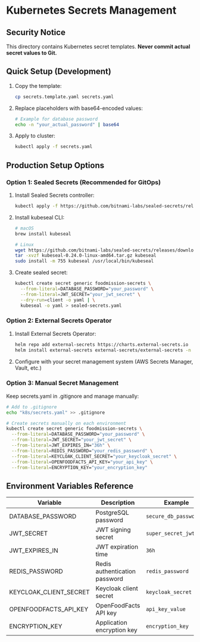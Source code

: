 # Kubernetes Secrets Management

## Security Notice

This directory contains Kubernetes secret templates. **Never commit actual secret values to Git.**

## Quick Setup (Development)

1. Copy the template:

   ```bash
   cp secrets.template.yaml secrets.yaml
   ```

2. Replace placeholders with base64-encoded values:

   ```bash
   # Example for database password
   echo -n "your_actual_password" | base64
   ```

3. Apply to cluster:
   ```bash
   kubectl apply -f secrets.yaml
   ```

## Production Setup Options

### Option 1: Sealed Secrets (Recommended for GitOps)

1. Install Sealed Secrets controller:

   ```bash
   kubectl apply -f https://github.com/bitnami-labs/sealed-secrets/releases/download/v0.24.0/controller.yaml
   ```

2. Install kubeseal CLI:

   ```bash
   # macOS
   brew install kubeseal

   # Linux
   wget https://github.com/bitnami-labs/sealed-secrets/releases/download/v0.24.0/kubeseal-0.24.0-linux-amd64.tar.gz
   tar -xvzf kubeseal-0.24.0-linux-amd64.tar.gz kubeseal
   sudo install -m 755 kubeseal /usr/local/bin/kubeseal
   ```

3. Create sealed secret:
   ```bash
   kubectl create secret generic foodmission-secrets \
     --from-literal=DATABASE_PASSWORD="your_password" \
     --from-literal=JWT_SECRET="your_jwt_secret" \
     --dry-run=client -o yaml | \
     kubeseal -o yaml > sealed-secrets.yaml
   ```

### Option 2: External Secrets Operator

1. Install External Secrets Operator:

   ```bash
   helm repo add external-secrets https://charts.external-secrets.io
   helm install external-secrets external-secrets/external-secrets -n external-secrets-system --create-namespace
   ```

2. Configure with your secret management system (AWS Secrets Manager, Vault, etc.)

### Option 3: Manual Secret Management

Keep secrets.yaml in .gitignore and manage manually:

```bash
# Add to .gitignore
echo "k8s/secrets.yaml" >> .gitignore

# Create secrets manually on each environment
kubectl create secret generic foodmission-secrets \
  --from-literal=DATABASE_PASSWORD="your_password" \
  --from-literal=JWT_SECRET="your_jwt_secret" \
  --from-literal=JWT_EXPIRES_IN="36h" \
  --from-literal=REDIS_PASSWORD="your_redis_password" \
  --from-literal=KEYCLOAK_CLIENT_SECRET="your_keycloak_secret" \
  --from-literal=OPENFOODFACTS_API_KEY="your_api_key" \
  --from-literal=ENCRYPTION_KEY="your_encryption_key"
```

## Environment Variables Reference

| Variable               | Description                   | Example                |
| ---------------------- | ----------------------------- | ---------------------- |
| DATABASE_PASSWORD      | PostgreSQL password           | `secure_db_password`   |
| JWT_SECRET             | JWT signing secret            | `super_secret_jwt_key` |
| JWT_EXPIRES_IN         | JWT expiration time           | `36h`                  |
| REDIS_PASSWORD         | Redis authentication password | `redis_password`       |
| KEYCLOAK_CLIENT_SECRET | Keycloak client secret        | `keycloak_secret`      |
| OPENFOODFACTS_API_KEY  | OpenFoodFacts API key         | `api_key_value`        |
| ENCRYPTION_KEY         | Application encryption key    | `encryption_key`       |

